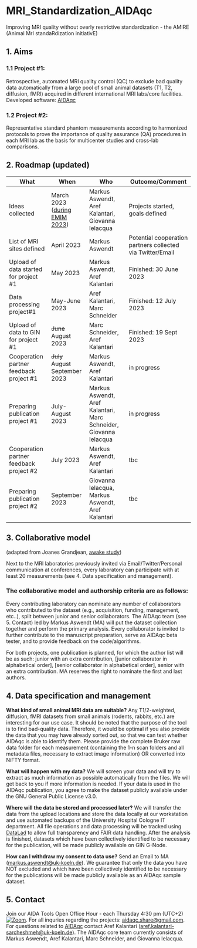 # MRI_Standardization_AIDAqc
Improving MRI quality without overly restrictive standardization - the AMIRE (Animal MrI standaRdization initiativE)

## 1. Aims
### 1.1 Project #1: 
Retrospective, automated MRI quality control (QC) to exclude bad quality data automatically from a large pool of small animal datasets (T1, T2, diffusion, fMRI) acquired in different international MRI labs/core facilities. Developed software: [AIDAqc](https://github.com/Aswendt-Lab/AIDAqc)

### 1.2 Project #2: 
Representative standard phantom measurements according to harmonized protocols to prove the importance of quality assurance (QA) procedures in each MRI lab as the basis for multicenter studies and cross-lab comparisons. 

## 2. Roadmap (updated)

| What | When  | Who  | Outcome/Comment  |
|---|---|---|---|
|  Ideas collected | March 2023 ([during EMIM 2023](https://e-smi.eu/meetings/emim/past-meetings/2023-salzburg/)) | Markus Aswendt, Aref Kalantari, Giovanna Ielacqua | Projects started, goals defined  |
| List of MRI sites defined | April 2023  | Markus Aswendt | Potential cooperation partners collected via Twitter/Email |
| Upload of data started for project #1 | May 2023 | Markus Aswendt, Aref Kalantari    | Finished: 30 June 2023 |
| Data processing project#1 | May-June 2023 | Aref Kalantari, Marc Schneider | Finished: 12 July 2023 |
| Upload of data to GIN for project #1 | <del> June </del> August 2023 | Marc Schneider, Aref Kalantari    | Finished: 19 Sept 2023 |
| Cooperation partner feedback project #1| <del> July August </del> September 2023 | Markus Aswendt, Aref Kalantari    | in progress |
| Preparing publication project #1 | July-August 2023 | Markus Aswendt, Aref Kalantari, Marc Schneider, Giovanna Ielacqua  | in progress |
| Cooperation partner feedback project #2| July 2023 | Markus Aswendt, Aref Kalantari    | tbc |
| Preparing publication project #2 | September 2023 | Giovanna Ielacqua, Markus Aswendt, Aref Kalantari | tbc |

## 3. Collaborative model 
(adapted from Joanes Grandjean, [awake study](https://github.com/grandjeanlab/awake))

Next to the MRI laboratories previously invited via Email/Twitter/Personal communication at conferences, every laboratory can participate with at least 20 measurements (see 4. Data specification and management). 

### The collaborative model and authorship criteria are as follows:
Every contributing laboratory can nominate any number of collaborators who contributed to the dataset (e.g., acquisition, funding, management, etc..), split between junior and senior collaborators. The AIDAqc team (see 5. Contact) led by Markus Aswendt (MA) will put the dataset collection together and perform the primary analysis. Every collaborator is invited to further contribute to the manuscript preparation, serve as AIDAqc beta tester, and to provide feedback on the code/algorithms.

For both projects, one publication is planned, for which the author list will be as such: junior with an extra contribution, [junior collaborator in alphabetical order], [senior collaborator in alphabetical order], senior with an extra contribution. MA reserves the right to nominate the first and last authors.

## 4. Data specification and management
**What kind of small animal MRI data are suitable?**
Any T1/2-weighted, diffusion, fMRI datasets from small animals (rodents, rabbits, etc.) are interesting for our use case. It should be noted that the purpose of the tool is to find bad-quality data. Therefore, it would be optimal if you also provide the data that you may have already sorted out, so that we can test whether AIDAqc is able to identify them. Please provide the complete Bruker raw data folder for each measurement (containing the 1-n scan folders and all metadata files, necessary to extract image information) OR converted into NiFTY format. 

**What will happen with my data?**
We will screen your data and will try to extract as much information as possible automatically from the files. We will get back to you if more information is needed. If your data is used in the AIDAqc publication, you agree to make the dataset publicly available under the GNU General Public License v3.0. 

**Where will the data be stored and processed later?**
We will transfer the data from the upload locations and store the data locally at our workstation and use automated backups of the University Hospital Cologne IT department. All file operations and data processing will be tracked using [DataLad](https://www.datalad.org) to allow full transparency and FAIR data handling. After the analysis is finished, datasets which have been collectively identified to be necessary for the publication, will be made publicly available on GIN G-Node. 

**How can I withdraw my consent to data use?**
Send an Email to MA (markus.aswendt@uk-koeln.de). We guarantee that only the data you have NOT excluded and which have been collectively identified to be necessary for the publications will be made publicly available as an AIDAqc sample dataset.

## 5. Contact
Join our AIDA Tools Open Office Hour - each Thursday 4:30 pm (UTC+2) [![Zoom](https://img.shields.io/badge/Zoom-2D8CFF?style=for-the-badge&logo=zoom&logoColor)](https://uni-koeln.zoom.us/meeting/register/tJYsceyorDoqGdX4H8Z7c86_qxoaq6yOdFGM).
For all inquries regarding the projects: aidaqc.share@gmail.com. For questions related to [AIDAqc](https://github.com/Aswendt-Lab/AIDAqc) contact Aref Kalantari (aref.kalantari-sarcheshmeh@uk-koeln.de). The AIDAqc core team currently consists of Markus Aswendt, Aref Kalantari, Marc Schneider, and Giovanna Ielacqua. 

